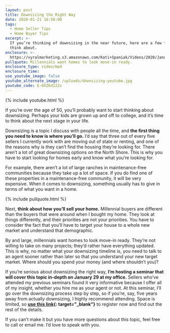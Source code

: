 ```yaml
---
layout: post
title: Downsizing the Right Way
date: 2020-01-21 16:58:00
tags:
  - Home Seller Tips
  - Home Buyer Tips
excerpt: >-
  If you’re thinking of downsizing in the near future, here are a few factors to
  think about.
enclosure: >-
  https://vyralmarketing.s3.amazonaws.com/Kati+Spaniak/Videos/2020/January/Downsizing+the+Right+Way.mp4
pullquote: Millennials want homes to look move-in ready.
enclosure_type: video/mp4
enclosure_time:
use_youtube_image: false
youtube_alternate_image: /uploads/downsizing-youtube.jpg
youtube_code: E-6hZ6d122s
---
```


{% include youtube.html %}

If you’re over the age of 50, you’ll probably want to start thinking about downsizing. Perhaps your kids are grown up and off to college, and it’s time to think about the next stage in your life.&nbsp;

Downsizing is a topic I discuss with people all the time, and **the first thing you need to know is where you’ll go.** I’d say that three out of every five sellers I currently work with are moving out of state or renting, and one of the reasons why is they can’t find the housing they’re looking for. There aren’t a lot of great downsizing options on the North Shore. This is why you have to start looking for homes early and know what you’re looking for.&nbsp;

For example, there aren’t a lot of large ranches in maintenance-free communities because they take up a lot of space. If you do find one of these properties in a maintenance-free community, it will be very expensive. When it comes to downsizing, something usually has to give in terms of what you want in a home.&nbsp;

{% include pullquote.html %}

Next, **think about how you’ll sell your home.** Millennial buyers are different than the buyers that were around when I bought my home. They look at things differently, and their priorities are not your priorities. You have to consider the fact that you’ll have to target your house to a whole new market and understand that demographic.&nbsp;

By and large, millennials want homes to look move-in ready. They’re not willing to take on many projects; they’d rather have everything updated. This is why, no matter what your downsizing timeline is, you need to talk to an agent sooner rather than later so that you understand your new target market. Where should you spend your money (and where shouldn’t you)?&nbsp;

If you’re serious about downsizing the right way, **I’m hosting a seminar that will cover this topic in-depth on January 29 at my office.** Sellers who’ve attended my previous seminars found it very informative because I offer all of my insight, whether you hire me as your agent or not. At this seminar, I’ll go over the downsizing process step by step, so if you’re, say, five years away from actually downsizing, I highly recommend attending. Space is limited, so **[use this link](https://www.eventbrite.com/e/downsizing-where-do-you-start-tickets-83655904061){: target="_blank"}** to register now and find out the rest of the details. &nbsp;

If you can’t make it but you have more questions about this topic, feel free to call or email me. I’d love to speak with you.